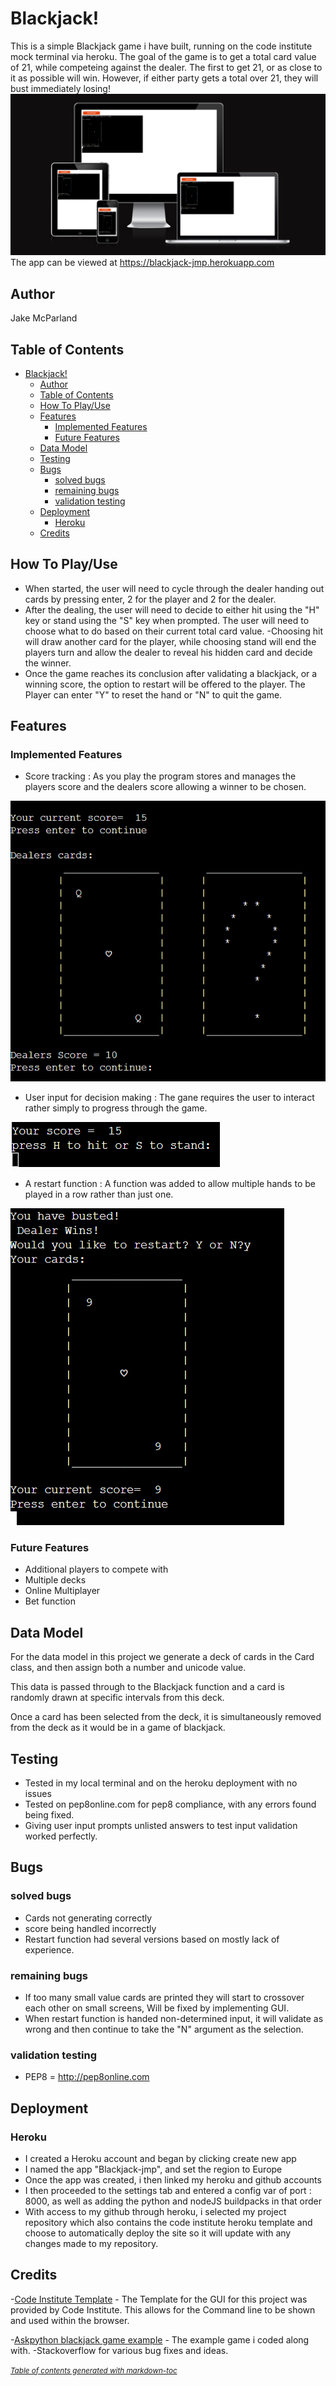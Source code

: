 # Blackjack!
This is a simple Blackjack game i have built, running on the code institute mock terminal via heroku. 
The goal of the game is to get a total card value of 21, while competeing against the dealer. The first to get 21, or as close to it as possible will win. However, if either party gets a total over 21, they will bust immediately losing! 
![deployed-image](images/deployed.png)
The app can be viewed at https://blackjack-jmp.herokuapp.com

## Author
Jake McParland

## Table of Contents
- [Blackjack!](#blackjack-)
  * [Author](#author)
  * [Table of Contents](#table-of-contents)
  * [How To Play/Use](#how-to-play-use)
  * [Features](#features)
    + [Implemented Features](#implemented-features)
    + [Future Features](#future-features)
  * [Data Model](#data-model)
  * [Testing](#testing)
  * [Bugs](#bugs)
    + [solved bugs](#solved-bugs)
    + [remaining bugs](#remaining-bugs)
    + [validation testing](#validation-testing)
  * [Deployment](#deployment)
    + [Heroku](#heroku)
  * [Credits](#credits)

## How To Play/Use
- When started, the user will need to cycle through the dealer handing out cards by pressing enter, 2 for the player and 2 for the dealer. 
- After the dealing, the user will need to decide to either hit using the "H" key or stand using the "S" key when prompted. The user will need to choose what to do based on their current total card value. 
-Choosing hit will draw another card for the player, while choosing stand will end the players turn and allow the dealer to reveal his hidden card and decide the winner. 
- Once the game reaches its conclusion after validating a blackjack, or a winning score, the option to restart will be offered to the player. 
The Player can enter "Y" to reset the hand or "N" to quit the game. 

## Features

### Implemented Features
- Score tracking : As you play the program stores and manages the players score and the dealers score allowing a winner to be chosen.

![score-tracking](images/card%20score.png)

- User input for decision making : The gane requires the user to interact rather simply to progress through the game. 

![user-interact](images/user-input-example.png)

- A restart function : A function was added to allow multiple hands to be played in a row rather than just one. 

![restart](images/restart.png)

### Future Features
- Additional players to compete with 
- Multiple decks
- Online Multiplayer 
- Bet function 

## Data Model
For the data model in this project we generate a deck of cards in the Card class, and then assign both a number and unicode value. 

This data is passed through to the Blackjack function and a card is randomly drawn at specific intervals from this deck. 

Once a card has been selected from the deck, it is simultaneously removed from the deck as it would be in a game of blackjack. 

## Testing

- Tested in my local terminal and on the heroku deployment with no issues
- Tested on pep8online.com for pep8 compliance, with any errors found being fixed.
- Giving user input prompts unlisted answers to test input validation worked perfectly. 

## Bugs
### solved bugs
- Cards not generating correctly
- score being handled incorrectly 
- Restart function had several versions based on mostly lack of experience. 
### remaining bugs 
- If too many small value cards are printed they will start to crossover each other on small screens, Will be fixed by implementing GUI. 
- When restart function is handed non-determined input, it will validate as wrong and then continue to take the "N" argument as the selection. 

### validation testing 
- PEP8 = http://pep8online.com

## Deployment
### Heroku
- I created a Heroku account and began by clicking create new app
- I named the app "Blackjack-jmp", and set the region to Europe
- Once the app was created, i then linked my heroku and github accounts 
- I then proceeded to the settings tab and entered a config var of port : 8000, as well as adding the python and nodeJS buildpacks in that order
- With access to my github through heroku, i selected my project repository which also contains the code institute heroku template and choose to automatically deploy the site so it will update with any changes made to my repository. 

## Credits
-[Code Institute Template](https://github.com/Code-Institute-Org/python-essentials-template)
    - The Template for the GUI for this project was provided by Code Institute. This allows for the Command line to be shown and used within the browser.

-[Askpython blackjack game example](https://www.askpython.com/python/examples/blackjack-game-using-python)
    - The example game i coded along with. 
-Stackoverflow for various bug fixes and ideas. 

<small><i><a href='http://ecotrust-canada.github.io/markdown-toc/'>Table of contents generated with markdown-toc</a></i></small>